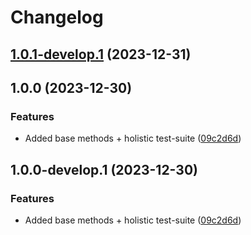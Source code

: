 # Changelog

## [1.0.1-develop.1](https://github.com/Eengineer1/sd-jwt-veramo/compare/1.0.0...1.0.1-develop.1) (2023-12-31)

## 1.0.0 (2023-12-30)


### Features

* Added base methods + holistic test-suite ([09c2d6d](https://github.com/Eengineer1/sd-jwt-veramo/commit/09c2d6da1daf60a1082598a1a308af43c2ae8cc6))

## 1.0.0-develop.1 (2023-12-30)


### Features

* Added base methods + holistic test-suite ([09c2d6d](https://github.com/Eengineer1/sd-jwt-veramo/commit/09c2d6da1daf60a1082598a1a308af43c2ae8cc6))
